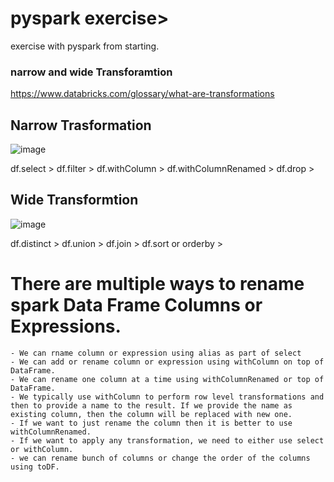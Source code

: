# pyspark exercise>

exercise with pyspark from starting. 

### narrow and wide Transforamtion 
https://www.databricks.com/glossary/what-are-transformations
## Narrow Trasformation
![image](https://github.com/nitish11497/pyspark_from_starting/assets/28913656/c802f3d1-a135-4395-a1b3-7a99d012f112)

 df.select >
 df.filter >
 df.withColumn >
 df.withColumnRenamed >
 df.drop >
## Wide Transformtion
![image](https://github.com/nitish11497/pyspark_from_starting/assets/28913656/9be1a5a1-d739-4617-8e3d-23e8639ccf03)

 df.distinct >
 df.union >
 df.join >
 df.sort or orderby >
# There are multiple ways to rename spark Data Frame Columns or Expressions.
	- We can rname column or expression using alias as part of select
	- We can add or rename column or expression using withColumn on top of DataFrame.
	- We can rename one column at a time using withColumnRenamed or top of DataFrame.
	- We typically use withColumn to perform row level transformations and then to provide a name to the result. If we provide the name as existing column, then the column will be replaced with new one.
	- If we want to just rename the column then it is better to use withColumnRenamed.
	- If we want to apply any transformation, we need to either use select or withColumn.
	- we can rename bunch of columns or change the order of the columns using toDF.
